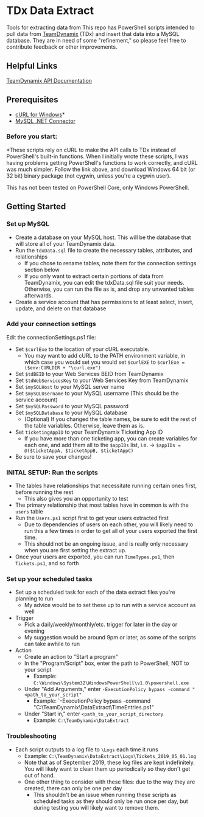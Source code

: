 # TDx Data Extract
Tools for extracting data from 
This repo has PowerShell scripts intended to pull data from [TeamDynamix](https://teamdynamix.com) \(TDx\) and insert that data into a MySQL database. They are in need of some "refinement," so please feel free to contribute feedback or other improvements.

## Helpful Links
[TeamDynamix API Documentation](https://app.teamdynamix.com/TDWebApi/)

## Prerequisites
- [cURL for Windows](https://curl.haxx.se/download.html)\*
- [MySQL .NET Connector](https://dev.mysql.com/downloads/connector/net/)

### Before you start:
\*These scripts rely on cURL to make the API calls to TDx instead of PowerShell's built-in functions. When I initially wrote these scripts, I was having problems getting PowerShell's functions to work correctly, and cURL was much simpler.
Follow the link above, and download Windows 64 bit \(or 32 bit\) binary package \(not cygwin, unless you're a cygwin user\).

This has not been tested on PowerShell Core, only Windows PowerShell.

## Getting Started
### Set up MySQL
- Create a database on your MySQL host. This will be the database that will store all of your TeamDynamix data.
- Run the `tdxData.sql` file to create the necessary tables, attributes, and relationships
  - If you chose to rename tables, note them for the connection settings section below
  - If you only want to extract certain portions of data from TeamDynamix, you can edit the tdxData.sql file suit your needs. Otherwise, you can run the file as is, and drop any unwanted tables afterwards.
- Create a service account that has permissions to at least select, insert, update, and delete on that database

### Add your connection settings
Edit the connectionSettings.ps1 file:
- Set `$curlExe` to the location of your cURL executable. 
  - You may want to add cURL to the PATH environment variable, in which case you would set you would set `$curlEXE` to `$curlExe = ($env:CURLDIR + "\curl.exe")`
- Set `$tdBEID` to your Web Services BEID from TeamDynamix
- Set `$tdWebServicesKey` to your Web Services Key from TeamDynamix
- Set `$mySQLHost` to your MySQL server name
- Set `$mySQLUsername` to your MySQL username
  (This should be the service account)
- Set `$mySQLPassword` to your MySQL password
- Set `$mySQLDatabase` to your MySQL database
  - \(Optional\) If you changed the table names, be sure to edit the rest of the table variables. Otherwise, leave them as is.
- Set `ticketingAppID` to your TeamDynamix Ticketing App ID
  - If you have more than one ticketing app, you can create variables for each one, and add them all to the `$appIDs` list, i.e. -> `$appIDs = @($ticketAppA, $ticketAppB, $ticketAppC)`
- Be sure to save your changes!


### INITAL SETUP: Run the scripts
- The tables have relationships that necessitate running certain ones first, before running the rest
  - This also gives you an opportunity to test
- The primary relationship that most tables have in common is with the `users` table
- Run the `Users.ps1` script first to get your users extracted first
  - Due to dependencies of users on each other, you will likely need to run this a few times in order to get all of your users exported the first time.
  - This should not be an ongoing issue, and is really only necessary when you are first setting the extract up.
- Once your users are exported, you can run `TimeTypes.ps1`, then `Tickets.ps1`, and so forth


### Set up your scheduled tasks
- Set up a scheduled task for each of the data extract files you're planning to run
  - My advice would be to set these up to run with a service account as well
- Trigger
  - Pick a daily/weekly/monthly/etc. trigger for later in the day or evening
  - My suggestion would be around 9pm or later, as some of the scripts can take awhile to run
- Action
  - Create an action to "Start a program"
  - In the "Program/Script" box, enter the path to PowerShell, NOT to your script
    - Example: `C:\Windows\System32\WindowsPowerShell\v1.0\powershell.exe`
  - Under "Add Arguments," enter `-ExecutionPolicy bypass -command "<path_to_your_script"`
    - Example: `-ExecutionPolicy bypass -command "C:\TeamDynamix\DataExtract\TimeEntries.ps1"
  - Under "Start in," enter `<path_to_your_script_directory`
    - Example: `C:\TeamDynamix\DataExtract`


### Troubleshooting
- Each script outputs to a log file to `\Logs` each time it runs
  - Example: `C:\TeamDynamix\DataExtract\Logs\Tickets_2019_05_01.log`
  - Note that as of September 2019, these log files are kept indefinitely. You will likely want to clean them up periodically so they don't get out of hand.
  - One other thing to consider with these files: due to the way they are created, there can only be one per day
    - This shouldn't be an issue when running these scripts as scheduled tasks as they should only be run once per day, but during testing you will likely want to remove them.
    
